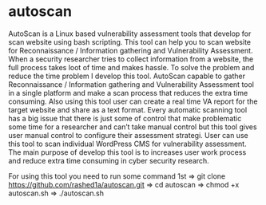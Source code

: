 # autoscan
AutoScan is a Linux based vulnerability assessment tools that develop for scan website using 
bash scripting. This tool can help you to scan website for Reconnaissance / Information 
gathering and Vulnerability Assessment. When a security researcher tries to collect information 
from a website, the full process takes loot of time and makes hassle. To solve the problem and 
reduce the time problem I develop this tool. AutoScan capable to gather Reconnaissance / 
Information gathering and Vulnerability Assessment tool in a single platform and make a scan 
process that reduces the extra time consuming. Also using this tool user can create a real time 
VA report for the target website and share as a text format. Every automatic scanning tool has 
a big issue that there is just some of control that make problematic some time for a researcher 
and can’t take manual control but this tool gives user manual control to configure their 
assessment strategi. User can use this tool to scan individual WordPress CMS for vulnerability 
assessment. The main purpose of develop this tool is to increases user work process and reduce 
extra time consuming in cyber security research.

For using this tool you need to run some command 1st
=> git clone https://github.com/rashed1a/autoscan.git
=> cd autoscan
=> chmod +x autoscan.sh
=> ./autoscan.sh
